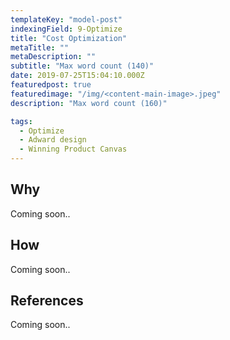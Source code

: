 ```yaml
---
templateKey: "model-post"
indexingField: 9-Optimize
title: "Cost Optimization"
metaTitle: ""
metaDescription: ""
subtitle: "Max word count (140)"
date: 2019-07-25T15:04:10.000Z
featuredpost: true
featuredimage: "/img/<content-main-image>.jpeg"
description: "Max word count (160)"

tags:
  - Optimize
  - Adward design
  - Winning Product Canvas
---
```


## Why
Coming soon..

## How
Coming soon..

## References
Coming soon..
